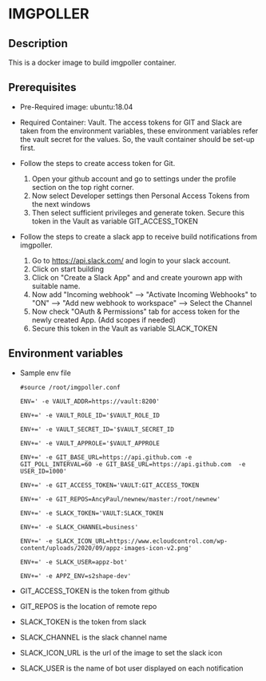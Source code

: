 IMGPOLLER
=========

Description
-------------
This is a docker image to build imgpoller container.

Prerequisites
-------------
- Pre-Required image: ubuntu:18.04
- Required Container: Vault. The access tokens for GIT and Slack are taken from the environment variables, these environment variables refer the vault secret for the values. So, the vault container should be set-up first.
- Follow the steps to create access token for Git.
     
	1. Open your github account and go to settings under the profile section on the top right corner.
	2. Now select Developer settings then Personal Access Tokens from the next windows
	3. Then select sufficient privileges and generate token. Secure this token in the Vault as variable GIT_ACCESS_TOKEN

- Follow the steps to create a slack app to receive build notifications from imgpoller.

   1. Go to https://api.slack.com/ and login to your slack account. 
   2. Click on start building
   3. Click on "Create a Slack App" and and create yourown app with suitable name.
   4. Now add "Incoming webhook" --> "Activate Incoming Webhooks" to "ON" --> "Add new webhook to workspace" --> Select the Channel
   5. Now check "OAuth & Permissions" tab for access token for the newly created App. (Add scopes if needed)
   6. Secure this token in the Vault as variable SLACK_TOKEN

Environment variables
------------------------
- Sample env file


    `#source /root/imgpoller.conf`
    
    `ENV=' -e VAULT_ADDR=https://vault:8200'`
    
    `ENV+=' -e VAULT_ROLE_ID='$VAULT_ROLE_ID`
    
    `ENV+=' -e VAULT_SECRET_ID='$VAULT_SECRET_ID`
    
    `ENV+=' -e VAULT_APPROLE='$VAULT_APPROLE`
    
    `ENV+=' -e GIT_BASE_URL=https://api.github.com -e GIT_POLL_INTERVAL=60 -e GIT_BASE_URL=https://api.github.com  -e USER_ID=1000'`
    
    `ENV+=' -e GIT_ACCESS_TOKEN='VAULT:GIT_ACCESS_TOKEN`
    
    `ENV+=' -e GIT_REPOS=AncyPaul/newnew/master:/root/newnew'`
    
    `ENV+=' -e SLACK_TOKEN='VAULT:SLACK_TOKEN`
    
    `ENV+=' -e SLACK_CHANNEL=business'`
    
    `ENV+=' -e SLACK_ICON_URL=https://www.ecloudcontrol.com/wp-content/uploads/2020/09/appz-images-icon-v2.png'`
    
    `ENV+=' -e SLACK_USER=appz-bot'`
    
    `ENV+=' -e APPZ_ENV=s2shape-dev'`
    
- GIT_ACCESS_TOKEN is the token from github
- GIT_REPOS is the location of remote repo
- SLACK_TOKEN is the token from slack
- SLACK_CHANNEL is the slack channel name
- SLACK_ICON_URL is the url of the image to set the slack icon
- SLACK_USER is the name of bot user displayed on each notification
